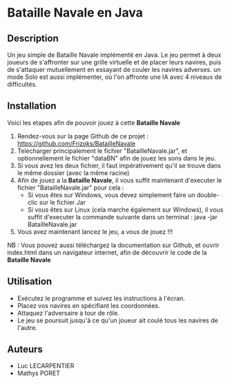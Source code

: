 # Bataille Navale en Java

## Description

Un jeu simple de Bataille Navale implémenté en Java. Le jeu permet à deux joueurs de s'affronter sur une grille virtuelle et de placer leurs navires, puis de s'attaquer mutuellement en essayant de couler les navires adverses.
un mode Solo est aussi implémenter, où l'on affronte une IA avec 4 niveaux de difficultés.

## Installation

Voici les etapes afin de pouvoir jouez à cette **Bataille Navale**
1. Rendez-vous sur la page Github de ce projet : https://github.com/Frizoks/BatailleNavale
2. Telecharger principalement le fichier "BatailleNavale.jar", et optionnellement le fichier "dataBN" afin de jouez les sons dans le jeu.
3. Si vous avez les deux fichier, il faut impérativement qu'il se trouve dans le même dossier (avec la même racine)
4. Afin de jouez a la **Bataille Navale**, il vous suffit maintenant d'executer le fichier "BatailleNavale.jar" pour cela :
    - Si vous êtes sur Windows, vous devez simplement faire un double-clic sur le fichier Jar
    - Si vous êtes sur Linux (cela marche également sur Windows), il vous suffit d'executer la commande suivante dans un terminal : java -jar BatailleNavale.jar
6. Vous avez maintenant lancez le jeu, a vous de jouez !!!

NB : Vous pouvez aussi téléchargez la documentation sur Github, et ouvrir index.html dans un navigateur internet, afin de découvrir le code de la **Bataille Navale**

## Utilisation

- Exécutez le programme et suivez les instructions à l'écran.
- Placez vos navires en spécifiant les coordonnées.
- Attaquez l'adversaire à tour de rôle.
- Le jeu se poursuit jusqu'à ce qu'un joueur ait coulé tous les navires de l'autre.

## Auteurs

- Luc LECARPENTIER
- Mathys PORET
